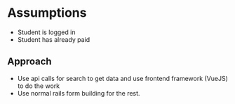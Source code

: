 # Assumptions

* Student is logged in
* Student has already paid


## Approach

* Use api calls for search to get data and use frontend framework (VueJS) to do the work
* Use normal rails form building for the rest.

